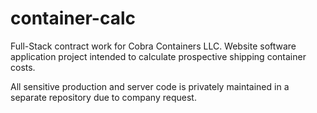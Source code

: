 # container-calc
Full-Stack contract work for Cobra Containers LLC.  Website software application project intended to calculate prospective shipping container costs.

All sensitive production and server code is privately maintained in a separate repository due to company request.
